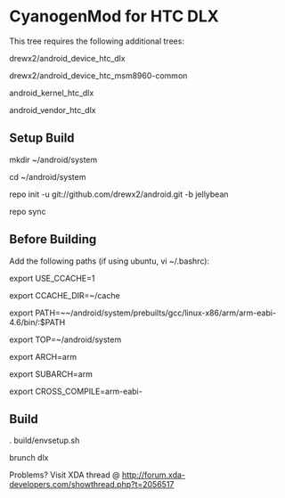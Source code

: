 CyanogenMod for HTC DLX
=======================

This tree requires the following additional trees:

drewx2/android_device_htc_dlx

drewx2/android_device_htc_msm8960-common

android_kernel_htc_dlx

android_vendor_htc_dlx

Setup Build
-----------------------------

mkdir ~/android/system

cd ~/android/system

repo init -u git://github.com/drewx2/android.git -b jellybean

repo sync


Before Building
------------------------------

Add the following paths (if using ubuntu, vi ~/.bashrc):

export USE_CCACHE=1

export CCACHE_DIR=~/cache

export PATH=~~/android/system/prebuilts/gcc/linux-x86/arm/arm-eabi-4.6/bin/:$PATH

export TOP=~/android/system

export ARCH=arm

export SUBARCH=arm

export CROSS_COMPILE=arm-eabi-


Build
----------------------------

. build/envsetup.sh

brunch dlx


Problems? Visit XDA thread @ http://forum.xda-developers.com/showthread.php?t=2056517
